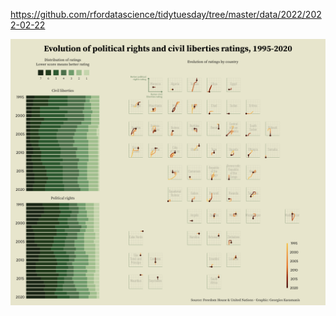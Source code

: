 https://github.com/rfordatascience/tidytuesday/tree/master/data/2022/2022-02-22

![](plots/freedom.png)
